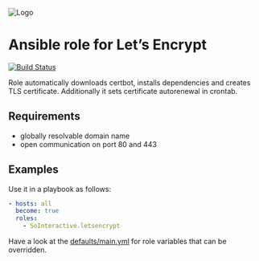 ![Logo](https://letsencrypt.org/images/letsencrypt-logo-horizontal.svg)

Ansible role for Let’s Encrypt
==============================

[![Build Status](https://ci.devops.sosoftware.pl/buildStatus/icon?job=SoInteractive/letsencrypt/master)](https://ci.devops.sosoftware.pl/job/SoInteractive/letsencrypt/master)

Role automatically downloads certbot, installs dependencies and creates TLS certificate.
Additionally it sets certificate autorenewal in crontab.

Requirements
------------

- globally resolvable domain name
- open communication on port 80 and 443

Examples
--------

Use it in a playbook as follows:
```yaml
- hosts: all
  become: true
  roles:
    - SoInteractive.letsencrypt
```

Have a look at the [defaults/main.yml](defaults/main.yml) for role variables
that can be overridden.
